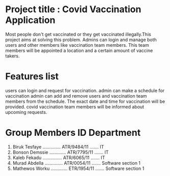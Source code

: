 # Project title : Covid Vaccination Application
 Most people don't get vaccinated or they get vaccinated illegally.This
project aims at solving this problem. Admins can login and manage both users 
and other members like vaccination team members. This team members will be 
appointed a location and a certain amount of vaccine takers.


# Features list

users can login and request for vaccination.
admin can make a schedule for vaccination
admin can add and remove users and vaccination team members from the schedule.
The exact date and time for vaccination will be provided.
covid vaccination team members will be informed about upcoming requests.


# Group Members                    ID               Department
1. Biruk Tesfaye .............. ATR/9484/11 ....... IT
2. Bonson Demssie ............. ATR/7795/11 ....... IT
3. Kaleb Fekadu ............... ATR/6065/11 ....... IT
4. Murad Abdella .............. ATR/0054/11 ....... Software section 1
5. Mathewos Worku ............. ETR/1954/11 ....... Software section 1


